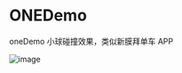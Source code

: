 # ONEDemo
oneDemo
小球碰撞效果，类似新膜拜单车 APP

![image](https://github.com/bajiebuku/ONEDemo/blob/master/gif/demo.gif)
